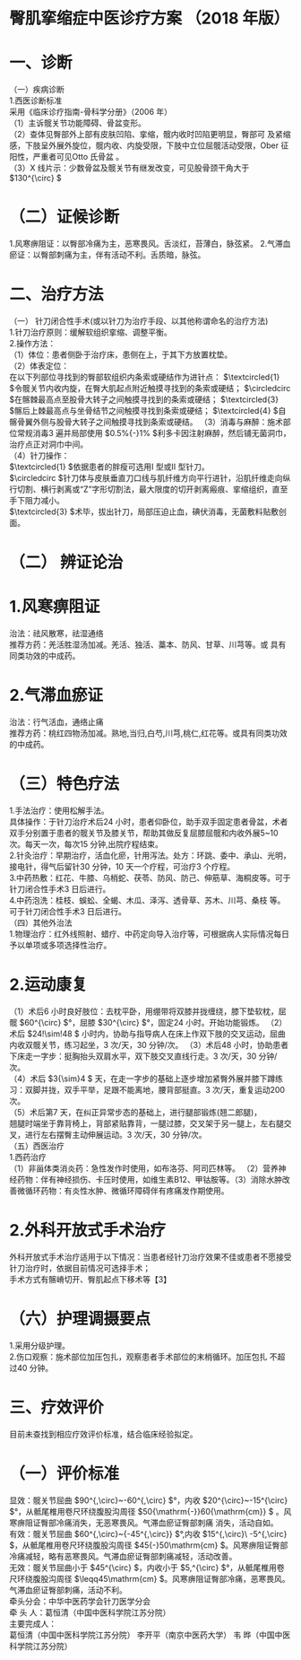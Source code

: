 # 臀肌挛缩症中医诊疗方案 （2018 年版）  
# 一、诊断  
（一）疾病诊断  
1.西医诊断标准  
采用《临床诊疗指南-骨科学分册》（2006 年）  
（1）主诉髋关节功能障碍、骨盆变形。  
（2）查体见臀部外上部有皮肤凹陷、挛缩，髋内收时凹陷更明显，臀部可 及紧缩感，下肢呈外展外旋位，髋内收、内旋受限，下肢中立位屈髋活动受限，Ober 征阳性，严重者可见Otto 氏骨盆 。  
（3）X 线片示：少数骨盆及髋关节有继发改变，可见股骨颈干角大于 $130^{\circ} $  
# （二）证候诊断  
1.风寒痹阻证：以臀部冷痛为主，恶寒畏风。舌淡红，苔薄白，脉弦紧。 2.气滞血瘀证：以臀部刺痛为主，伴有活动不利。舌质暗，脉弦。  
# 二、治疗方法  
（一） 针刀闭合性手术(或以针刀为治疗手段、以其他称谓命名的治疗方法)  
1.针刀治疗原则：缓解软组织挛缩、调整平衡。  
2.操作方法：  
（1）体位：患者侧卧于治疗床，患侧在上，于其下方放置枕垫。  
（2）体表定位：  
在以下列部位寻找到的臀部软组织内条索或硬结作为进针点： $\textcircled{1} $令髋关节内收内旋，在臀大肌起点附近触摸寻找到的条索或硬结； $\circledcirc $在髂棘最高点至股骨大转子之间触摸寻找到的条索或硬结； $\textcircled{3} $髂后上棘最高点与坐骨结节之间触摸寻找到条索或硬结； $\textcircled{4} $自髂骨翼外侧与股骨大转子之间触摸寻找到条索或硬结。 （3）消毒与麻醉：施术部位常规消毒3 遍并局部使用 $0.5\%{-}1\% $利多卡因注射麻醉，然后铺无菌洞巾，治疗点正对洞巾中间。  
（4）针刀操作：  
$\textcircled{1} $依据患者的胖瘦可选用I 型或II 型针刀。  
$\circledcirc $针刀体与皮肤垂直刀口线与肌纤维方向平行进针，沿肌纤维走向纵行切割、横行剥离或“Z”字形切割法，最大限度的切开剥离瘢痕、挛缩组织，直至手下阻力减小。  
$\textcircled{3} $术毕，拔出针刀，局部压迫止血，碘伏消毒，无菌敷料贴敷创面。  
# （二） 辨证论治  
# 1.风寒痹阻证  
治法：祛风散寒，祛湿通络  
推荐方药：羌活胜湿汤加减。羌活、独活、藁本、防风、甘草、川芎等。或 具有同类功效的中成药。  
# 2.气滞血瘀证  
治法：行气活血，通络止痛  
推荐方药：桃红四物汤加减。熟地,当归,白芍,川芎,桃仁,红花等。或具有同类功效的中成药。  
# （三）特色疗法  
1.手法治疗：使用松解手法。  
具体操作：于针刀治疗术后24 小时，患者仰卧位，助手双手固定患者骨盆，术者双手分别置于患者的髋关节及膝关节，帮助其做反复屈膝屈髋和内收外展5\~10 次。每天一次，每次15 分钟,出院疗程结束。  
2.针灸治疗：早期治疗，活血化瘀，针用泻法。处方：环跳、委中、承山、光明，接电针，得气后留针30 分钟，10 天一个疗程，可治疗3 个疗程。  
3.中药热敷：红花、牛膝、乌梢蛇、茯苓、防风、防己、伸筋草、海桐皮等。可于针刀闭合性手术3 日后进行。  
4.中药泡洗：桂枝、蜈蚣、全蝎、木瓜、泽泻、透骨草、苏木、川芎、桑枝 等。可于针刀闭合性手术3 日后进行。  
（四）其他外治法  
1.物理治疗：红外线照射、蜡疗、中药定向导入治疗等，可根据病人实际情况每日予以单项或多项选择性治疗。  
# 2.运动康复  
（1）术后6 小时良好肢位：去枕平卧，用绷带将双膝并拢缠绕，膝下垫软枕，屈髋 $60^{\circ} $°，屈膝 $30^{\circ} $°，固定24 小时。开始功能锻炼。 （2）术后 $24\!\sim\!48 $ 小时内，协助与指导病人在床上作双下肢的交叉运动，屈曲内收双髋关节，练习起坐，3 次/天，30 分钟/次。 （3）术后48 小时，协助患者下床走一字步：挺胸抬头双肩水平，双下肢交叉直线行走。3 次/天，30 分钟/次。  
（4）术后 $3{\sim}4 $ 天，在走一字步的基础上逐步增加紧臀外展并膝下蹲练习：双脚并拢，双手平举，足跟不能离地，腰背部挺直。3 次/天，重复运动200 次。  
（5）术后第7 天，在纠正异常步态的基础上，进行腿部锻炼(翘二郎腿)，  
翘腿时端坐于靠背椅上，背部紧贴靠背，一腿过膝，交叉架于另一腿上，左右腿交叉，进行左右摆臀主动伸展运动。3 次/天，30 分钟/次。  
（五）西医治疗  
1.西药治疗  
（1）非甾体类消炎药：急性发作时使用，如布洛芬、阿司匹林等。 （2）营养神经药物：伴有神经损伤、卡压时使用，如维生素B12、甲钴胺等。（3）消除水肿改善微循环药物：有炎性水肿、微循环障碍伴有疼痛发作期使用。  
# 2.外科开放式手术治疗  
外科开放式手术治疗适用于以下情况：当患者经针刀治疗效果不佳或患者不愿接受针刀治疗时，依据目前情况可选择手术；  
手术方式有髂嵴切开、臀肌起点下移术等【3】  
# （六）护理调摄要点  
1.采用分级护理。  
2.伤口观察：施术部位加压包扎，观察患者手术部位的末梢循环。加压包扎 不超过40 分钟。  
# 三、疗效评价  
目前未查找到相应疗效评价标准，结合临床经验拟定。  
# （一）评价标准  
显效：髋关节屈曲 $90^{\,\circ}~-60^{\,\circ} $°，内收 $20^{\circ}~-15^{\circ} $°，从骶尾椎用卷尺环绕腹股沟周径 $50{\mathrm{-}}60{\mathrm{cm}} $ 。风寒痹阻证臀部冷痛消失，无恶寒畏风。气滞血瘀证臀部刺痛 消失，活动自如。  
有效：髋关节屈曲 $60^{\,\circ}~{-45^{\,\circ}} $°,内收 $15^{\,\circ}\ -5^{\,\circ} $，从骶尾椎用卷尺环绕腹股沟周径 $45{-}50\mathrm{cm} $。风寒痹阻证臀部冷痛减轻，略有恶寒畏风。气滞血瘀证臀部刺痛减轻，活动改善。  
无效：髋关节屈曲小于 $45^{\circ} $，内收小于 $5\,^{\circ} $°，从骶尾椎用卷尺环绕腹股沟周径 $\leqq45\mathrm{cm} $。风寒痹阻证臀部冷痛，恶寒畏风。气滞血瘀证臀部刺痛，活动不利。  
牵头分会：中华中医药学会针刀医学分会  
牵 头 人：葛恒清（中国中医科学院江苏分院）  
主要完成人：  
葛恒清（中国中医科学院江苏分院） 李开平（南京中医药大学） 韦  晔（中国中医科学院江苏分院）  